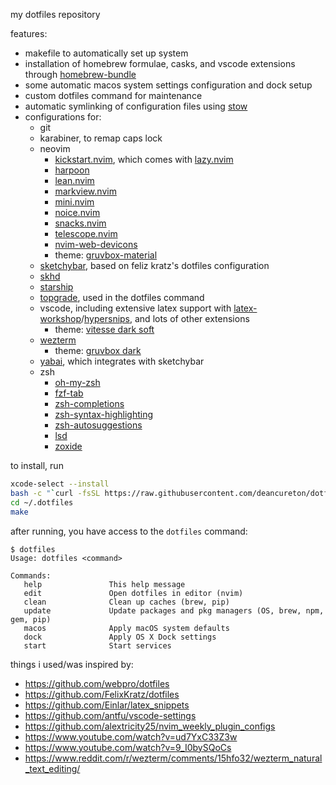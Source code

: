 my dotfiles repository

features:
- makefile to automatically set up system
- installation of homebrew formulae, casks, and vscode extensions through [homebrew-bundle](https://github.com/Homebrew/homebrew-bundle)
- some automatic macos system settings configuration and dock setup
- custom dotfiles command for maintenance
- automatic symlinking of configuration files using [stow](https://www.gnu.org/software/stow/)
- configurations for:
    - git
    - karabiner, to remap caps lock
    - neovim
        - [kickstart.nvim](https://github.com/nvim-lua/kickstart.nvim), which comes with [lazy.nvim](https://github.com/folke/lazy.nvim)
        - [harpoon](https://github.com/ThePrimeagen/harpoon/tree/harpoon2)
        - [lean.nvim](https://github.com/Julian/lean.nvim)
        - [markview.nvim](https://github.com/OXY2DEV/markview.nvim)
        - [mini.nvim](https://github.com/echasnovski/mini.nvim)
        - [noice.nvim](https://github.com/folke/noice.nvim)
        - [snacks.nvim](https://github.com/folke/snacks.nvim)
        - [telescope.nvim](https://github.com/nvim-telescope/telescope.nvim)
        - [nvim-web-devicons](https://github.com/nvim-tree/nvim-web-devicons)
        - theme: [gruvbox-material](https://github.com/sainnhe/gruvbox-material)
    - [sketchybar](https://github.com/FelixKratz/SketchyBar), based on feliz kratz's dotfiles configuration
    - [skhd](https://github.com/koekeishiya/skhd)
    - [starship](https://starship.rs)
    - [topgrade](https://github.com/topgrade-rs/topgrade), used in the dotfiles command
    - vscode, including extensive latex support with [latex-workshop](https://github.com/James-Yu/LaTeX-Workshop)/[hypersnips](https://github.com/draivin/hsnips), and lots of other extensions
        - theme: [vitesse dark soft](https://github.com/antfu/vscode-theme-vitesse)
    - [wezterm](https://wezfurlong.org/wezterm/)
        - theme: [gruvbox dark](https://github.com/mbadolato/iTerm2-Color-Schemes)
    - [yabai](https://github.com/koekeishiya/yabai), which integrates with sketchybar
    - zsh
        - [oh-my-zsh](https://ohmyz.sh/)
        - [fzf-tab](https://github.com/Aloxaf/fzf-tab)
        - [zsh-completions](https://github.com/zsh-users/zsh-completions?tab=readme-ov-file)
        - [zsh-syntax-highlighting](https://github.com/zsh-users/zsh-syntax-highlighting)
        - [zsh-autosuggestions](https://github.com/zsh-users/zsh-autosuggestions)
        - [lsd](https://github.com/lsd-rs/lsd)
        - [zoxide](https://github.com/ajeetdsouza/zoxide)

to install, run
```zsh
xcode-select --install
bash -c "`curl -fsSL https://raw.githubusercontent.com/deancureton/dotfiles/master/remote-install.zsh`"
cd ~/.dotfiles
make
```
after running, you have access to the `dotfiles` command:
```
$ dotfiles
Usage: dotfiles <command>

Commands:
   help               This help message
   edit               Open dotfiles in editor (nvim)
   clean              Clean up caches (brew, pip)
   update             Update packages and pkg managers (OS, brew, npm, gem, pip)
   macos              Apply macOS system defaults
   dock               Apply OS X Dock settings
   start              Start services
```

things i used/was inspired by:
- https://github.com/webpro/dotfiles
- https://github.com/FelixKratz/dotfiles
- https://github.com/Einlar/latex_snippets
- https://github.com/antfu/vscode-settings
- https://github.com/alextricity25/nvim_weekly_plugin_configs
- https://www.youtube.com/watch?v=ud7YxC33Z3w
- https://www.youtube.com/watch?v=9_I0bySQoCs
- https://www.reddit.com/r/wezterm/comments/15hfo32/wezterm_natural_text_editing/
